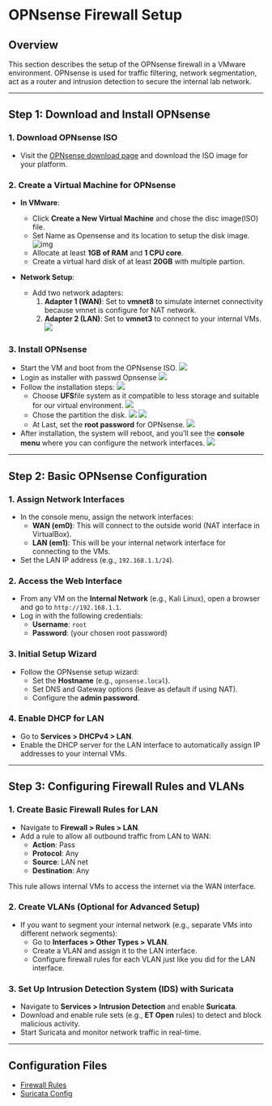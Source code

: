 # OPNsense Firewall Setup

## Overview
This section describes the setup of the OPNsense firewall in a VMware environment. OPNsense is used for traffic filtering, network segmentation, act as a router and intrusion detection to secure the internal lab network.

---

## Step 1: Download and Install OPNsense

### 1. Download OPNsense ISO
- Visit the [OPNsense download page](https://opnsense.org/download/) and download the ISO image for your platform.

### 2. Create a Virtual Machine for OPNsense 
- **In VMware**:
  - Click **Create a New Virtual Machine** and chose the disc image(ISO) file.
  - Set Name as Opensense and its location to setup the disk image.
    ![img](../images/Screenshot_1.png)
  - Allocate at least **1GB of RAM** and **1 CPU core**.
  - Create a virtual hard disk of at least **20GB** with multiple partion.

- **Network Setup**:
  - Add two network adapters:
    1. **Adapter 1 (WAN)**: Set to **vmnet8** to simulate internet connectivity because vmnet is configure for NAT network.
    2. **Adapter 2 (LAN)**: Set to **vmnet3** to connect to your internal VMs.
    ![](../images/OpsnSense_Network_configuration.png)

### 3. Install OPNsense
- Start the VM and boot from the OPNsense ISO.
  ![](../images/Screenshot_3.png)
- Login as installer with passwd Opnsense
  ![](../images/Screenshot_4.png)
- Follow the installation steps:
 ![](../images/Screenshot_5.png)
  - Choose **UFS**file system as it compatible to less storage and suitable for our virtual environment.
   ![](../images/Screenshot_6.png)
  - Chose the partition the disk.
   ![](../images/Screenshot_7.png)
   ![](../images/Screenshot_8.png)
  - At Last, set the **root password** for OPNsense.
   ![](../images/Screenshot_9.png)
- After installation, the system will reboot, and you’ll see the **console menu** where you can configure the network interfaces.
   ![](../images/Screenshot_10.png)

---

## Step 2: Basic OPNsense Configuration

### 1. Assign Network Interfaces
- In the console menu, assign the network interfaces:
  - **WAN (em0)**: This will connect to the outside world (NAT interface in VirtualBox).
  - **LAN (em1)**: This will be your internal network interface for connecting to the VMs.
- Set the LAN IP address (e.g., `192.168.1.1/24`).

### 2. Access the Web Interface
- From any VM on the **Internal Network** (e.g., Kali Linux), open a browser and go to `http://192.168.1.1`.
- Log in with the following credentials:
  - **Username**: `root`
  - **Password**: (your chosen root password)

### 3. Initial Setup Wizard
- Follow the OPNsense setup wizard:
  - Set the **Hostname** (e.g., `opnsense.local`).
  - Set DNS and Gateway options (leave as default if using NAT).
  - Configure the **admin password**.

### 4. Enable DHCP for LAN
- Go to **Services > DHCPv4 > LAN**.
- Enable the DHCP server for the LAN interface to automatically assign IP addresses to your internal VMs.

---

## Step 3: Configuring Firewall Rules and VLANs

### 1. Create Basic Firewall Rules for LAN
- Navigate to **Firewall > Rules > LAN**.
- Add a rule to allow all outbound traffic from LAN to WAN:
  - **Action**: Pass
  - **Protocol**: Any
  - **Source**: LAN net
  - **Destination**: Any

This rule allows internal VMs to access the internet via the WAN interface.

### 2. Create VLANs (Optional for Advanced Setup)
- If you want to segment your internal network (e.g., separate VMs into different network segments):
  - Go to **Interfaces > Other Types > VLAN**.
  - Create a VLAN and assign it to the LAN interface.
  - Configure firewall rules for each VLAN just like you did for the LAN interface.

### 3. Set Up Intrusion Detection System (IDS) with Suricata
- Navigate to **Services > Intrusion Detection** and enable **Suricata**.
- Download and enable rule sets (e.g., **ET Open** rules) to detect and block malicious activity.
- Start Suricata and monitor network traffic in real-time.

---

## Configuration Files
- [Firewall Rules](config/firewall-rules.xml)
- [Suricata Config](config/suricata-rules.conf)


